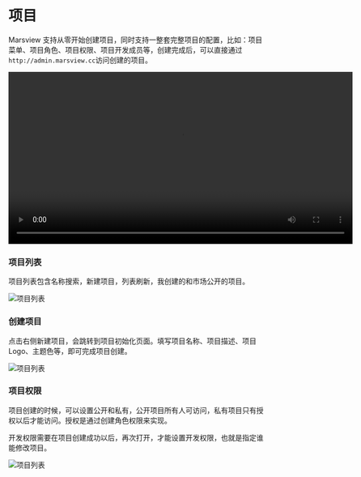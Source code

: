 # 项目

Marsview 支持从零开始创建项目，同时支持一整套完整项目的配置，比如：项目菜单、项目角色、项目权限、项目开发成员等，创建完成后，可以直接通过`http://admin.marsview.cc`访问创建的项目。

<video width="680" controls>  
  <source src="https://marsview.cdn.bcebos.com/vedio/project.mp4" type="video/mp4">  
  您的浏览器不支持 Video 标签。  
</video>

### 项目列表

项目列表包含名称搜索，新建项目，列表刷新，我创建的和市场公开的项目。

![项目列表](/project/project-list.png)

### 创建项目

点击右侧新建项目，会跳转到项目初始化页面。填写项目名称、项目描述、项目 Logo、主题色等，即可完成项目创建。

![项目列表](/project/config.png)

### 项目权限

项目创建的时候，可以设置公开和私有，公开项目所有人可访问，私有项目只有授权以后才能访问。授权是通过创建角色权限来实现。

开发权限需要在项目创建成功以后，再次打开，才能设置开发权限，也就是指定谁能修改项目。

![项目列表](/project/project_limit.png)
